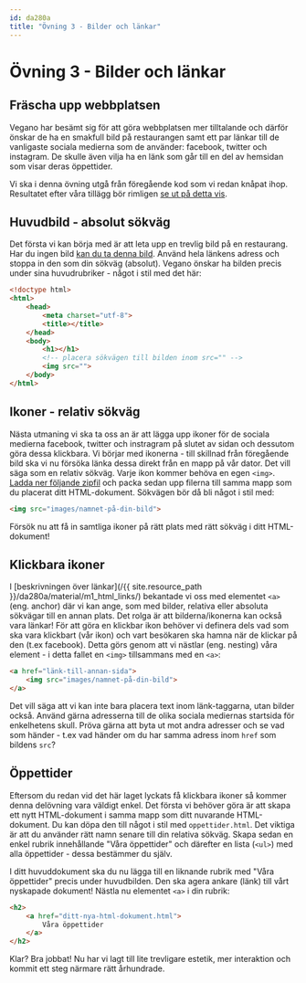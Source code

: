 ```yaml
---
id: da280a
title: "Övning 3 - Bilder och länkar"
---
```


# Övning 3 - Bilder och länkar

## Fräscha upp webbplatsen

Vegano har besämt sig för att göra webbplatsen mer tilltalande och därför önskar de ha en smakfull bild på restaurangen samt ett par länkar till de vanligaste sociala medierna som de använder: facebook, twitter och instagram. De skulle även vilja ha en länk som går till en del av hemsidan som visar deras öppettider.

Vi ska i denna övning utgå från föregående kod som vi redan knåpat ihop. Resultatet efter våra tillägg bör rimligen [se ut på detta vis](../assets/da280a_ex3_bild2.jpg).


## Huvudbild - absolut sökväg

Det första vi kan börja med är att leta upp en trevlig bild på en restaurang. Har du ingen bild [kan du ta denna bild](../assets/da280a_ex3_bild2.jpg). Använd hela länkens adress och stoppa in den som din sökväg (absolut). Vegano önskar ha bilden precis under sina huvudrubriker - något i stil med det här:

``` html
<!doctype html>
<html>
    <head>
        <meta charset="utf-8">
        <title></title>
    </head>
    <body>
        <h1></h1>
        <!-- placera sökvägen till bilden inom src="" -->
        <img src="">
    </body>
</html>
```

## Ikoner - relativ sökväg

Nästa utmaning vi ska ta oss an är att lägga upp ikoner för de sociala medierna facebook, twitter och instragram på slutet av sidan och dessutom göra dessa klickbara. Vi börjar med ikonerna - till skillnad från föregående bild ska vi nu försöka länka dessa direkt från en mapp på vår dator. Det vill säga som en relativ sökväg. Varje ikon kommer behöva en egen `<img>`. [Ladda ner följande zipfil](../assets/da280a_ex3_images.zip) och packa sedan upp filerna till samma mapp som du placerat ditt HTML-dokument. Sökvägen bör då bli något i stil med:

``` html
<img src="images/namnet-på-din-bild">
```

Försök nu att få in samtliga ikoner på rätt plats med rätt sökväg i ditt HTML-dokument!

## Klickbara ikoner

I [beskrivningen över länkar](/{{ site.resource_path }}/da280a/material/m1_html_links/) bekantade vi oss med elementet `<a>` (eng. anchor) där vi kan ange, som med bilder, relativa eller absoluta sökvägar till en annan plats. Det rolga är att bilderna/ikonerna kan också vara länkar! För att göra en klickbar ikon behöver vi definera dels vad som ska vara klickbart (vår ikon) och vart besökaren ska hamna när de klickar på den (t.ex facebook). Detta görs genom att vi nästlar (eng. nesting) våra element - i detta fallet en `<img>` tillsammans med en `<a>`:

``` html
<a href="länk-till-annan-sida">
    <img src="images/namnet-på-din-bild">
</a>
```

Det vill säga att vi kan inte bara placera text inom länk-taggarna, utan bilder också. Använd gärna adresserna till de olika sociala mediernas startsida för enkelhetens skull. Pröva gärna att byta ut mot andra adresser och se vad som händer - t.ex vad händer om du har samma adress inom `href` som bildens `src`?

## Öppettider

Eftersom du redan vid det här laget lyckats få klickbara ikoner så kommer denna delövning vara väldigt enkel. Det första vi behöver göra är att skapa ett nytt HTML-dokument i samma mapp som ditt nuvarande HTML-dokument. Du kan döpa den till något i stil med `oppettider.html`. Det viktiga är att du använder rätt namn senare till din relativa sökväg. Skapa sedan en enkel rubrik innehållande "Våra öppettider" och därefter en lista (`<ul>`) med alla öppettider - dessa bestämmer du själv.

I ditt huvuddokument ska du nu lägga till en liknande rubrik med "Våra öppettider" precis under huvudbilden. Den ska agera ankare (länk) till vårt nyskapade dokument! Nästla nu elementet `<a>` i din rubrik:

``` html
<h2>
    <a href="ditt-nya-html-dokument.html">
        Våra öppettider
    </a>
</h2>
```

Klar? Bra jobbat! Nu har vi lagt till lite trevligare estetik, mer interaktion och kommit ett steg närmare rätt århundrade.
